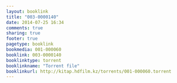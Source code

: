 ```yaml
---
layout: booklink
title: "003-0000140"
date: 2014-07-25 16:34
comments: true
sharing: true
footer: true
pagetype: booklink 
bookmedia: 001-000060
booklink: 003-0000140
booklinktype: torrent
booklinkname: "Torrent file"
booklinkurl: http://kitap.hdfilm.kz/torrents/001-000060.torrent
---
```

